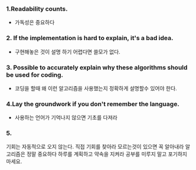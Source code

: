 ### 1.Readability counts. 
- 가독성은 중요하다

### 2. If the implementation is hard to explain, it's a bad idea.
- 구현해놓은 것이 설명 하기 어렵다면 쓸모가 없다.

### 3. Possible to accurately explain why these algorithms should be used for coding.
- 코딩을 할때 왜 이런 알고리즘을 사용했는지 정확하게 설명할수 있어야 한다.

### 4.Lay the groundwork if you don't remember the language.
- 사용하는 언어가 기억나지 않으면 기초를 다져라

### 5. 



기회는 자동적으로 오지 않는다. 직접 기회를 찾아라
모르는것이 있으면 꼭 알아내라
알고리즘은 정말 중요하다
하루를 계획하고 약속을 지켜라
공부를 미루지 말고 포기하지 마세요.